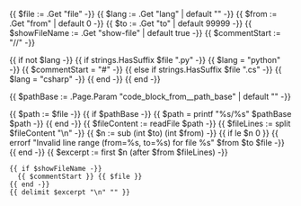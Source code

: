 {{ $file := .Get "file" -}}
{{ $lang := .Get "lang" | default "" -}}
{{ $from := .Get "from" | default 0 -}}
{{ $to := .Get "to" | default 99999 -}}
{{ $showFileName := .Get "show-file" | default true -}}
{{ $commentStart := "//" -}}

{{ if not $lang -}}
  {{ if strings.HasSuffix $file ".py" -}}
    {{ $lang = "python" -}}
    {{ $commentStart = "#" -}}
  {{ else if strings.HasSuffix $file ".cs" -}}
    {{ $lang = "csharp" -}}
  {{ end -}}
{{ end -}}

{{ $pathBase := .Page.Param "code_block_from__path_base" | default "" -}}

{{ $path := $file -}}
{{ if $pathBase -}}
  {{ $path = printf "%s/%s" $pathBase $path -}}
{{ end -}}
{{ $fileContent := readFile $path -}}
{{ $fileLines := split $fileContent "\n" -}}
{{ $n := sub (int $to) (int $from) -}}
{{ if le $n 0 }}
  {{ errorf "Invalid line range (from=%s, to=%s) for file %s" $from $to $file -}}
{{ end -}}
{{ $excerpt := first $n (after $from $fileLines) -}}

```{{ $lang }}
{{ if $showFileName -}}
  {{ $commentStart }} {{ $file }}
{{ end -}}
{{ delimit $excerpt "\n" "" }}
```
